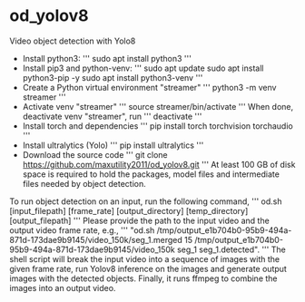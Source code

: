# od_yolov8
Video object detection with Yolo8

- Install python3: 
'''
sudo apt install python3
'''
- Install pip3 and python-venv:
'''
sudo apt update
sudo apt install python3-pip -y
sudo apt install python3-venv
'''
- Create a Python virtual environment "streamer"
'''
python3 -m venv streamer
''' 
- Activate venv "streamer"
'''
source streamer/bin/activate
'''
When done, deactivate venv "streamer", run
'''
deactivate
'''
- Install torch and dependencies
'''
pip install torch torchvision torchaudio
'''
- Install ultralytics (Yolo)
'''
pip install ultralytics
'''
- Download the source code
'''
git clone https://github.com/maxutility2011/od_yolov8.git
'''
At least 100 GB of disk space is required to hold the packages, model files and intermediate files needed by object detection.

To run object detection on an input, run the following command,
'''
od.sh [input_filepath] [frame_rate] [output_directory] [temp_directory] [output_filepath]
'''
Please provide the path to the input video and the output video frame rate, e.g., 
'''
"od.sh /tmp/output_e1b704b0-95b9-494a-871d-173dae9b9145/video_150k/seg_1.merged 15 /tmp/output_e1b704b0-95b9-494a-871d-173dae9b9145/video_150k seg_1 seg_1.detected". 
'''
The shell script will break the input video into a sequence of images with the given frame rate, run Yolov8 inference on the images and generate output images with the detected objects. Finally, it runs ffmpeg to combine the images into an output video. 